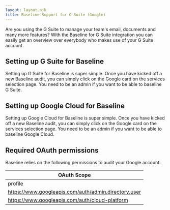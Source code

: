 ```yaml
---
layout: layout.njk
title: Baseline Support for G Suite (Google)
---
```


Are you using the G Suite to manage your team's email, documents and many more features? 
With the Baseline for G Suite integration you can easily get an overview over everybody who makes use of your G Suite account.

## Setting up G Suite for Baseline

Setting up G Suite for Baseline is super simple. Once you have kicked off a new Baseline audit, you can simply click on the Google card on the services selection page. 
You need to be an admin if you want to be able to baseline G Suite.

## Setting up Google Cloud for Baseline

Setting up Google Cloud for Baseline is super simple. Once you have kicked off a new Baseline audit, you can simply click on the Google card on the services selection page. 
You need to be an admin if you want to be able to baseline Google Cloud. 

## Required OAuth permissions

Baseline relies on the following permissions to audit your Google account:

| OAuth Scope                                          |
|------------------------------------------------------|
| profile                                              |
| https://www.googleapis.com/auth/admin.directory.user |
| https://www.googleapis.com/auth/cloud-platform       |

